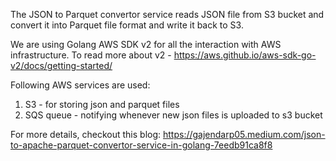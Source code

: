 The JSON to Parquet convertor service reads JSON file from S3 bucket and convert it into Parquet file format and write it back to S3.

We are using Golang AWS SDK v2 for all the interaction with AWS infrastructure.
To read more about v2 - https://aws.github.io/aws-sdk-go-v2/docs/getting-started/

Following AWS services are used:
1. S3 - for storing json and parquet files
2. SQS queue - notifying whenever new json files is uploaded to s3 bucket

For more details, checkout this blog: https://gajendarp05.medium.com/json-to-apache-parquet-convertor-service-in-golang-7eedb91ca8f8
